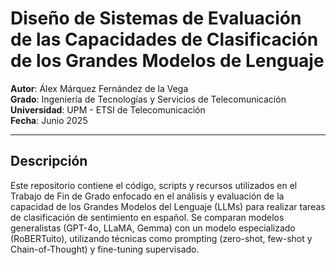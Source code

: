 # Diseño de Sistemas de Evaluación de las Capacidades de Clasificación de los Grandes Modelos de Lenguaje

**Autor**: Álex Márquez Fernández de la Vega  
**Grado**: Ingeniería de Tecnologías y Servicios de Telecomunicación  
**Universidad**: UPM - ETSI de Telecomunicación  
**Fecha**: Junio 2025

---

## Descripción

Este repositorio contiene el código, scripts y recursos utilizados en el Trabajo de Fin de Grado enfocado en el análisis y evaluación de la capacidad de los Grandes Modelos del Lenguaje (LLMs) para realizar tareas de clasificación de sentimiento en español. Se comparan modelos generalistas (GPT-4o, LLaMA, Gemma) con un modelo especializado (RoBERTuito), utilizando técnicas como prompting (zero-shot, few-shot y Chain-of-Thought) y fine-tuning supervisado.